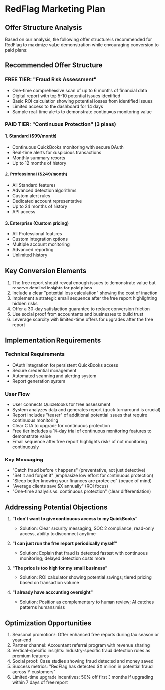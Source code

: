 # RedFlag Marketing Plan

## Offer Structure Analysis

Based on our analysis, the following offer structure is recommended for RedFlag to maximize value demonstration while encouraging conversion to paid plans:

## Recommended Offer Structure

### FREE TIER: "Fraud Risk Assessment"
- One-time comprehensive scan of up to 6 months of financial data
- Digital report with top 5-10 potential issues identified
- Basic ROI calculation showing potential losses from identified issues
- Limited access to the dashboard for 14 days
- Sample real-time alerts to demonstrate continuous monitoring value

### PAID TIER: "Continuous Protection" (3 plans)

#### 1. Standard ($99/month)
- Continuous QuickBooks monitoring with secure OAuth
- Real-time alerts for suspicious transactions
- Monthly summary reports
- Up to 12 months of history

#### 2. Professional ($249/month)
- All Standard features
- Advanced detection algorithms
- Custom alert rules
- Dedicated account representative
- Up to 24 months of history
- API access

#### 3. Enterprise (Custom pricing)
- All Professional features
- Custom integration options
- Multiple account monitoring
- Advanced reporting
- Unlimited history

## Key Conversion Elements

1. The free report should reveal enough issues to demonstrate value but reserve detailed insights for paid plans
2. Include a clear "potential loss calculation" showing the cost of inaction
3. Implement a strategic email sequence after the free report highlighting hidden risks
4. Offer a 30-day satisfaction guarantee to reduce conversion friction
5. Use social proof from accountants and businesses to build trust
6. Leverage scarcity with limited-time offers for upgrades after the free report

## Implementation Requirements

### Technical Requirements
- OAuth integration for persistent QuickBooks access
- Secure credential management
- Automated scanning and alerting system
- Report generation system

### User Flow
- User connects QuickBooks for free assessment
- System analyzes data and generates report (quick turnaround is crucial)
- Report includes "teaser" of additional potential issues that require continuous monitoring
- Clear CTA to upgrade for continuous protection
- Free tier includes a 14-day trial of continuous monitoring features to demonstrate value
- Email sequence after free report highlights risks of not monitoring continuously

### Key Messaging
- "Catch fraud before it happens" (preventative, not just detective)
- "Set it and forget it" (emphasize low effort for continuous protection)
- "Sleep better knowing your finances are protected" (peace of mind)
- "Average clients save $X annually" (ROI focus)
- "One-time analysis vs. continuous protection" (clear differentiation)

## Addressing Potential Objections

1. **"I don't want to give continuous access to my QuickBooks"**
   - Solution: Clear security messaging, SOC 2 compliance, read-only access, ability to disconnect anytime

2. **"I can just run the free report periodically myself"**
   - Solution: Explain that fraud is detected fastest with continuous monitoring; delayed detection costs more

3. **"The price is too high for my small business"**
   - Solution: ROI calculator showing potential savings; tiered pricing based on transaction volume

4. **"I already have accounting oversight"**
   - Solution: Position as complementary to human review; AI catches patterns humans miss

## Optimization Opportunities

1. Seasonal promotions: Offer enhanced free reports during tax season or year-end
2. Partner channel: Accountant referral program with revenue sharing
3. Vertical-specific insights: Industry-specific fraud detection rules as premium features
4. Social proof: Case studies showing fraud detected and money saved
5. Success metrics: "RedFlag has detected $X million in potential fraud across Y customers"
6. Limited-time upgrade incentives: 50% off first 3 months if upgrading within 7 days of free report